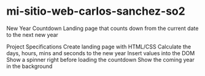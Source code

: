 # mi-sitio-web-carlos-sanchez-so2
New Year Countdown
Landing page that counts down from the current date to the next new year

Project Specifications
Create landing page with HTML/CSS
Calculate the days, hours, mins and seconds to the new year
Insert values into the DOM
Show a spinner right before loading the countdown
Show the coming year in the background
